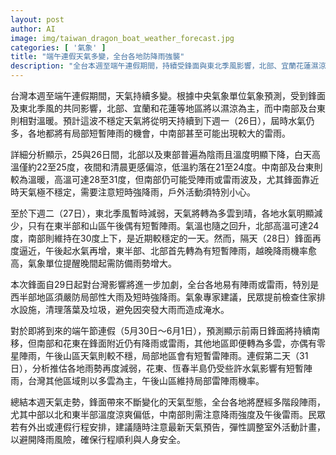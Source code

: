```yaml
---
layout: post
author: AI
image: img/taiwan_dragon_boat_weather_forecast.jpg
categories: [ '氣象' ]
title: "端午連假天氣多變，全台各地防降雨強襲"
description: "全台本週至端午連假期間，持續受鋒面與東北季風影響，北部、宜蘭花蓮濕涼，中南部及台東溫暖且偶有雷雨。下週初天氣短暫回穩，27日全台多雲晴朗，28日起再迎新一波鋒面，雨勢逐漸加劇。連假前兩天南部、花東仍有局部雷雨，31日雨勢漸弱，各地多雲為主，山區午後雷陣雨。外出需留意氣象變化，彈性調整行程，預防短時強降雨與淹水風險。"
---
```

台灣本週至端午連假期間，天氣持續多變。根據中央氣象單位氣象預測，受到鋒面及東北季風的共同影響，北部、宜蘭和花蓮等地區將以濕涼為主，而中南部及台東則相對溫暖。預計這波不穩定天氣將從明天持續到下週一（26日），屆時水氣仍多，各地都將有局部短暫陣雨的機會，中南部甚至可能出現較大的雷雨。

詳細分析顯示，25與26日間，北部以及東部普遍為陰雨且溫度明顯下降，白天高溫僅約22至25度，夜間和清晨更感偏涼，低溫約落在21至24度。中南部及台東則較為溫暖，高溫可達28至31度，但南部仍可能受陣雨或雷雨波及，尤其鋒面靠近時天氣極不穩定，需要注意短時強降雨，戶外活動須特別小心。

至於下週二（27日），東北季風暫時減弱，天氣將轉為多雲到晴，各地水氣明顯減少，只有在東半部和山區午後偶有短暫陣雨。氣溫也隨之回升，北部高溫可達24度，南部則維持在30度上下，是近期較穩定的一天。然而，隔天（28日）鋒面再度逼近，午後起水氣再增，東半部、北部首先轉為有短暫陣雨，越晚降雨機率愈高，氣象單位提醒晚間起需防備雨勢增大。

本次鋒面自29日起對台灣影響將進一步加劇，全台各地易有陣雨或雷雨，特別是西半部地區須嚴防局部性大雨及短時強降雨。氣象專家建議，民眾提前檢查住家排水設施，清理落葉及垃圾，避免因突發大雨而造成淹水。

對於即將到來的端午節連假（5月30日～6月1日），預測顯示前兩日鋒面將持續南移，但南部和花東在鋒面附近仍有降雨或雷雨，其他地區即便轉為多雲，亦偶有零星陣雨，午後山區天氣則較不穩，局部地區會有短暫雷陣雨。連假第二天（31日），分析推估各地雨勢再度減弱，花東、恆春半島仍受些許水氣影響有短暫陣雨，台灣其他區域則以多雲為主，午後山區維持局部雷陣雨機率。

總結本週天氣走勢，鋒面帶來不斷變化的天氣型態，全台各地將歷經多階段陣雨，尤其中部以北和東半部溫度涼爽偏低，中南部則需注意降雨強度及午後雷雨。民眾若有外出或連假行程安排，建議隨時注意最新天氣預告，彈性調整室外活動計畫，以避開降雨風險，確保行程順利與人身安全。